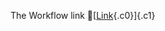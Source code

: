 The Workflow link
👏[[Link](https://www.google.com/url?q=http://www.google.com&sa=D&source=editors&ust=1755703334115794&usg=AOvVaw3MU_yMvPP1cr9H5CSlRHrT){.c0}]{.c1}
